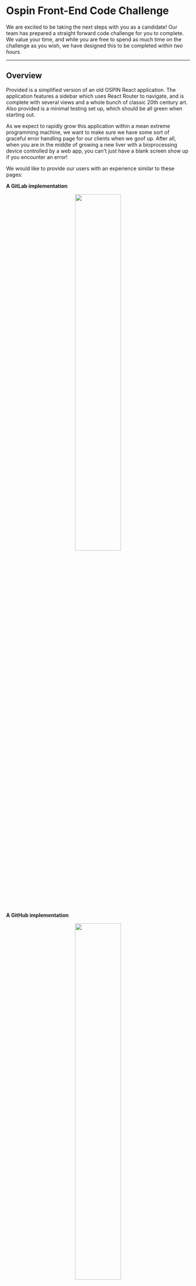 # Ospin Front-End Code Challenge

We are excited to be taking the next steps with you as a candidate! Our team has prepared a straight forward code challenge for you to complete. We value your time, and while you are free to spend as much time on the challenge as you wish, we have designed this to be completed _within two hours_.


---
## Overview

Provided is a simplified version of an old OSPIN React application. The application features a sidebar which uses React Router to navigate, and is complete with several views and a whole bunch of classic 20th century art. Also provided is a minimal testing set up, which should be all green when starting out.

As we expect to rapidly grow this application within a mean extreme programming machine, we want to make sure we have some sort of graceful error handling page for our clients when we goof up. After all, when you are in the middle of growing a new liver with a bioprocessing device controlled by a web app, you can't just have a blank screen show up if you encounter an error!

We would like to provide our users with an experience similar to these pages:

**A GitLab implementation**
<div align="center">
  <img src="gitlab_500.png" style="width: 50%">
</div>

**A GitHub implementation**
<div align="center" style="margin-top: 10px">
  <img src="github_500.jpeg" style="width: 50%">
</div>


---
## Getting Started
- Please clone the repository - **do not fork!** This is to ensure your submission stays private. If you will be hosting the repo on Github or Gitlab (not mandatory, see FAQ), please rename the repository.
- Please run `npm i && npm test` followed by `npm start` to make sure everything is working as expected!


---
## Deliverables
- **When an error is thrown within any `render` function of a main-content component (e.g. `Profile`, `Notifications`, `Devices`, `Changelog`):**
  - the sidebar should still be visible, and only the 'main-content' should be replaced with the error view
  - the user should be able to navigate away from the error page using the sidebar (the error page should only take up the 'main-content' window of the application)
  - the error view should display
  - we want to report the client side error to our backend, so make use of the existing method in the `ServerAPI` class to simulate the relevant information being sent in a POST request. Simply calling the provided method is sufficient!
  - the url should reflect that a user is on the error page (e.g. `http://localhost:3000/error`)
  - the user should be able to successfully 'navigate back' in their browsers (by clicking the back button, hitting backspace, etc.)
  - **Test coverage should be provided for this new feature!**
  - **bonus:** provide the user with the option to see the actual error and the stack trace on the error page


---
## FAQ

**Q**: What do I do once I am finished?
**A**: **Please do not make a PR to the repo.** If you are able to host it on a Github account simply rename the repo, provide a link and it will be cloned. If you made your repo private, please invite github user `ospin-webapp` as a collaborator, let us know when you are finished, and it will be cloned. Otherwise, send an email to webdev.ospin@gmail.com either with your finished repo zipped and attached, or with a link to somewhere it can be downloaded.

**Q:** Re: the user experience, do I have to provide some fancy animations/art/etc. on the error page?
**A:** No! All you need to provide is what you consider a simple and polished view. There are some assets in `src/images` which you are welcome to use, but not required to. Feel free to be goofy with it!

**Q:** May I use dependencies not currently listed?
**A:** Of course! Please use whatever dependencies you see fit. While we have provided a test framework in the challenge, it is by no means necessary to use the same one.

**Q:** May I change the way existing code works?
**A:** Certainly - feel free to edit the repository as you see fit. Keep in mind that your work should reflect how you would go about solving this issue on a real team.

**Q:** Will you be reviewing Git history?
**A:** Yes! Please provide a structured and readable Git history. This should mimic a real feature + PR completion, and will be read as such.

**Q:** How much test coverage do I need to provide?
**A:** Use your best judgement depending on your time constraints. If it is a choice between 20 tests which cover 50% of the feature, vs. 5 tests which cover 95% of the feature, go for the higher coverage!


**Q:** What if I have additional questions about the feature/user experience?
**A:** First and foremost, if it is not blocking to your completion of the code challenge, feel free to list any assumptions you need to make in the discussion section of the README below. Otherwise, reach out directly if you have any questions that feel are blocking to the completion of this code challenge.

---
## Discussion
**A short description of my solution**
To catch any errors that occur when rendering in an app that uses React 16 and up, there is an option to use `<ErrorBoundary>` component (https://reactjs.org/blog/2017/07/26/error-handling-in-react-16.html). Its lifecycle consists of  `componentDidCatch()` and `getDerivedStateFromError()`, which allows to change the state of the component so it knows when there is an error, and then what needs to be done once the error is caught (which allows, for example, error reporting). Most importantly, it allows conditional rendering of an error message if the error is caught, and children component when otherwise. 

Since the goal was to display it inside the content container, this is where I used `<ErrorBoundary>` as a catch-all wrapper inside the router. 

Where can you see it in action? Click through the sidebar menu links and you'll see :) 

As you may have noticed, once you enter the faulty component, the sidebar is there but everything directs to the error component. Routing should be working in theory, but the  `hasError` state is still true and that does not change when you go to the other menu link. To solve this, we would need to change the state back to false when the error occurs and you click at the sidebar, but I did not manage to figure it out in a reasonable amount of time. 
